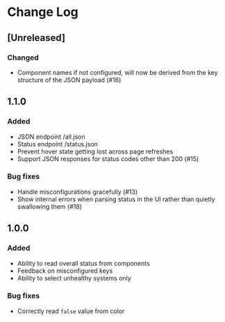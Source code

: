 # Change Log

## [Unreleased]
### Changed
- Component names if not configured, will now be derived from the key structure of the JSON payload (#16)

## 1.1.0
### Added
- JSON endpoint /all.json
- Status endpoint /status.json
- Prevent hover state getting lost across page refreshes
- Support JSON responses for status codes other than 200 (#15)

### Bug fixes
- Handle misconfigurations gracefully (#13)
- Show internal errors when parsing status in the UI rather than quietly swallowing them (#18)

## 1.0.0
### Added
- Ability to read overall status from components
- Feedback on misconfigured keys
- Ability to select unhealthy systems only

### Bug fixes
- Correctly read `false` value from color
